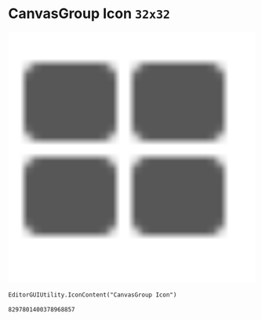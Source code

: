 # CanvasGroup Icon `32x32`
<img src="/img/CanvasGroup%20Icon.png" width=512 height=512>

``` CSharp
EditorGUIUtility.IconContent("CanvasGroup Icon")
```
```
8297801400378968857
```

